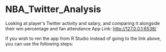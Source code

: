 # NBA_Twitter_Analysis
Looking at player's Twitter activity and salary, and comparing it alongside their win percentage and fan attendance 
App Link: http://127.0.0.1:6538/

If you wish to ren the app from R Studio instead of going to the link above, you can use the following steps:  
